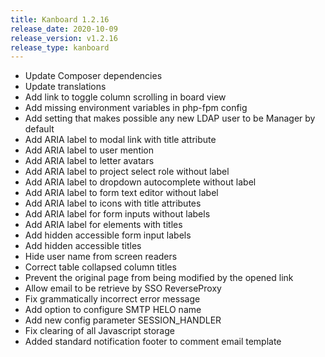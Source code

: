 ```yaml
---
title: Kanboard 1.2.16
release_date: 2020-10-09
release_version: v1.2.16
release_type: kanboard
---
```


* Update Composer dependencies
* Update translations
* Add link to toggle column scrolling in board view
* Add missing environment variables in php-fpm config
* Add setting that makes possible any new LDAP user to be Manager by default
* Add ARIA label to modal link with title attribute
* Add ARIA label to user mention
* Add ARIA label to letter avatars
* Add ARIA label to project select role without label
* Add ARIA label to dropdown autocomplete without label
* Add ARIA label to form text editor without label
* Add ARIA label to icons with title attributes
* Add ARIA label for form inputs without labels
* Add ARIA label for elements with titles
* Add hidden accessible form input labels
* Add hidden accessible titles
* Hide user name from screen readers
* Correct table collapsed column titles
* Prevent the original page from being modified by the opened link
* Allow email to be retrieve by SSO ReverseProxy
* Fix grammatically incorrect error message
* Add option to configure SMTP HELO name
* Add new config parameter SESSION_HANDLER
* Fix clearing of all Javascript storage
* Added standard notification footer to comment email template